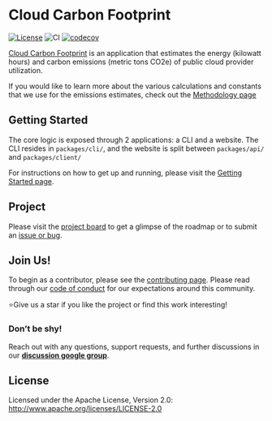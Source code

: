 # Cloud Carbon Footprint

[![License](https://img.shields.io/badge/License-Apache%202.0-blue.svg)](https://opensource.org/licenses/Apache-2.0)
![CI](https://github.com/cloud-carbon-footprint/cloud-carbon-footprint/actions/workflows/ci.yml/badge.svg)
[![codecov](https://codecov.io/gh/cloud-carbon-footprint/cloud-carbon-footprint/branch/trunk/graph/badge.svg)](https://codecov.io/gh/cloud-carbon-footprint/cloud-carbon-footprint)

[Cloud Carbon Footprint](https://www.cloudcarbonfootprint.org) is an application that estimates the energy (kilowatt hours) and carbon emissions (metric tons CO2e) of public cloud provider utilization.

If you would like to learn more about the various calculations and constants that we use for the emissions estimates, check out the [Methodology page](https://www.cloudcarbonfootprint.org/docs/methodology)

## Getting Started

The core logic is exposed through 2 applications: a CLI and a website. The CLI resides in `packages/cli/`, and the website is split between `packages/api/` and `packages/client/`

For instructions on how to get up and running, please visit the [Getting Started page](https://www.cloudcarbonfootprint.org/docs/getting-started).

## Project

Please visit the [project board](https://github.com/cloud-carbon-footprint/cloud-carbon-footprint/projects/1) to get a glimpse of the roadmap or to submit an [issue or bug](https://github.com/cloud-carbon-footprint/cloud-carbon-footprint/issues).

## Join Us!

To begin as a contributor, please see the [contributing page](CONTRIBUTING.md).
Please read through our [code of conduct](CODE_OF_CONDUCT.md) for our expectations around this community.

⭐️Give us a star if you like the project or find this work interesting!


### Don’t be shy! 
Reach out with any questions, support requests, and further discussions in our **[discussion google group](https://groups.google.com/g/cloud-carbon-footprint)**.


## License

Licensed under the Apache License, Version 2.0: http://www.apache.org/licenses/LICENSE-2.0
